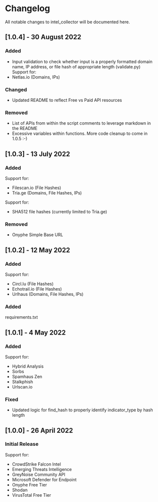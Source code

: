 # Changelog
All notable changes to intel_collector will be documented here.

## [1.0.4] - 30 August 2022
### Added
- Input validation to check whether input is a properly formatted domain name, IP address, or file hash of appropriate length (validate.py)
Support for:
- Netlas.io (Domains, IPs)

### Changed
- Updated README to reflect Free vs Paid API resources

### Removed
- List of APIs from within the script comments to leverage markdown in the README
- Excessive variables within functions. More code cleanup to come in 1.0.5 :-)

## [1.0.3] - 13 July 2022
### Added
Support for:
- Filescan.io (File Hashes)
- Tria.ge (Domains, File Hashes, IPs)

Support for:
- SHA512 file hashes (currently limited to Tria.ge)

### Removed
- Onyphe Simple Base URL

## [1.0.2] - 12 May 2022
### Added
Support for:
- Circl.lu (File Hashes)
- Echotrail.io (File Hashes)
- Urlhaus (Domains, File Hashes, IPs)

### Added
requirements.txt

## [1.0.1] - 4 May 2022
### Added
Support for:
- Hybrid Analysis
- Sorbs
- Spamhaus Zen
- Stalkphish
- Urlscan.io
### Fixed
- Updated logic for find_hash to properly identify indicator_type by hash length

## [1.0.0] - 26 April 2022
### Initial Release
Support for:
- CrowdStrike Falcon Intel
- Emerging Threats Intelligence
- GreyNoise Community API
- Microsoft Defender for Endpoint
- Onyphe Free Tier
- Shodan
- VirusTotal Free Tier